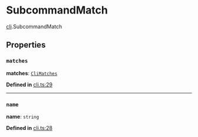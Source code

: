 # SubcommandMatch

[cli](../modules/cli.md).SubcommandMatch

## Properties

### `matches`

 **matches**: [`CliMatches`](cli.CliMatches.md)

**Defined in** [cli.ts:29](https://github.com/tauri-apps/tauri/blob/e29997c5/tooling/api/src/cli.ts#L29)

___

### `name`

 **name**: `string`

**Defined in** [cli.ts:28](https://github.com/tauri-apps/tauri/blob/e29997c5/tooling/api/src/cli.ts#L28)
